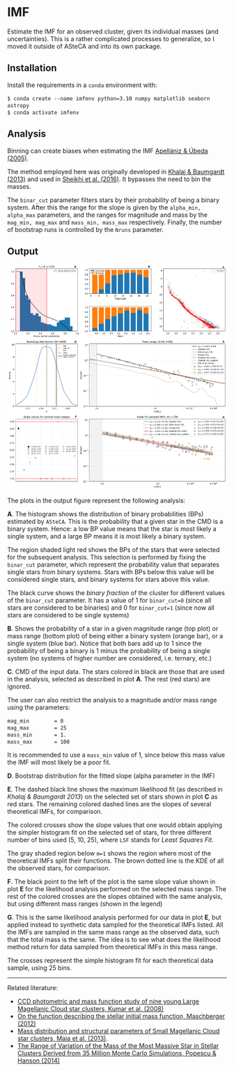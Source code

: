 # IMF

Estimate the IMF for an observed cluster, given its individual masses
(and uncertainties). This is a rather complicated processes to generalize, so I
moved it outside of ASteCA and into its own package.

## Installation

Install the requirements in a `conda` environment with:

```
$ conda create --name imfenv python=3.10 numpy matplotlib seaborn astropy
$ conda activate imfenv
```

## Analysis

Binning can create biases when estimating the IMF [Apellániz & Úbeda (2005)](https://ui.adsabs.harvard.edu/abs/2005ApJ...629..873M/abstract).

The method employed here was originally developed in [Khalaj & Baumgardt
(2013)](https://academic.oup.com/mnras/article/434/4/3236/960889) and used in 
[Sheikhi et al. (2016)](https://academic.oup.com/mnras/article/457/1/1028/989829). It bypasses the need to bin the masses.

The `binar_cut` parameter filters stars by their probability of being
a binary system.
After this the range for the slope is given by the `alpha_min, alpha_max`
parameters, and the ranges for magnitude and mass by the `mag_min, mag_max` and
`mass_min, mass_max` respectively.
Finally, the number of bootstrap runs is controlled by the `Nruns` parameter.


## Output

![Alt text](output.png?raw=true)

The plots in the output figure represent the following analysis:

**A**.
The histogram shows the distribution of binary probabilities (BPs) estimated by
`ASteCA`. This is the probability that a given star in the CMD is a binary
system. Hence: a low BP value means that the star is most likely a single
system, and a large BP means it is most likely a binary system.

The region shaded light red shows the BPs of the stars that were selected for
the subsequent analysis. This selection is performed by fixing the `binar_cut`
parameter, which represent the probability value that separates single stars
from binary systems. Stars with BPs below this value will be considered
single stars, and binary systems for stars above this value.

The black curve shows the *binary fraction* of the cluster for different values
of the `binar_cut` parameter. It has a value of 1 for `binar_cut=0` (since all
stars are considered to be binaries) and 0 for `binar_cut=1` (since now all
stars are considered to be single systems)

**B**.
Shows the probability of a star in a given magnitude range (top plot) or mass
range (bottom plot) of being either a binary system (orange bar), or a single
system (blue bar). Notice that both bars add up to 1 since the probability of
being a binary is 1 minus the probability of being a single system (no systems
of higher number are considered, i.e. ternary, etc.)

**C**.
CMD of the input data. The stars colored in black are those that are used in the
analysis, selected as described in plot **A**. The rest (red stars) are
ignored.

The user can also restrict the analysis to a magnitude and/or mass range using
the parameters:

    mag_min        = 0
    mag_max        = 25
    mass_min       = 1.
    mass_max       = 100

It is recommended to use a `mass_min` value of 1, since below this mass value
the IMF will most likely be a poor fit.

**D**.
Bootstrap distribution for the fitted slope (alpha parameter in the IMF)

**E**.
The dashed black line shows the maximum likelihood fit (as described in
*Khalaj & Baumgardt 2013*) on the selected set of stars shown in plot **C** as
red stars. The remaining colored dashed lines are the slopes of several
theoretical IMFs, for comparison.

The colored crosses show the slope values that one would obtain applying the
simpler histogram fit on the selected set of stars, for three different number
of bins used (5, 10, 25), where `LSF` stands for *Least Squares Fit*.

The gray shaded region below `m=1` shows the region where most of the
theoretical IMFs split their functions. The brown dotted line is the KDE of all
the observed stars, for comparison.

**F**.
The black point to the left of the plot is the same slope value shown in
plot **E** for the likelihood analysis performed on the selected mass range. The
rest of the colored crosses are the slopes obtained with the same analysis, but
using different mass ranges (shown in the legend)

**G**.
This is the same likelihood analysis performed for our data in plot **E**, but
applied instead to synthetic data sampled for the theoretical IMFs listed. All
the IMFs are sampled in the same mass range as the observed data, such that the
total mass is the same. The idea is to see what does the likelihood method
return for data sampled from theoretical IMFs in this mass range.

The crosses represent the simple histogram fit for each theoretical data sample,
using 25 bins.



--------------------------------------------------------------------
Related literature:

- [CCD photometric and mass function study of nine young Large Magellanic Cloud star clusters, Kumar et al. (2008)](http://mnras.oxfordjournals.org/content/386/3/1380.full)
- [On the function describing the stellar initial mass function, Maschberger  (2012)](http://arxiv.org/abs/1212.0939)
- [Mass distribution and structural parameters of Small Magellanic Cloud star clusters, Maia et al. (2013)](http://adsabs.harvard.edu/abs/2013arXiv1310.5934M).
- [The Range of Variation of the Mass of the Most Massive Star in Stellar Clusters Derived from 35 Million Monte Carlo Simulations, Popescu & Hanson (2014)](http://adsabs.harvard.edu/abs/2014ApJ...780...27P)